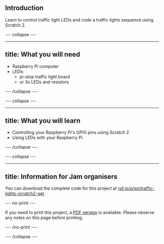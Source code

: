 ## Introduction

Learn to control traffic light LEDs and code a traffic lights sequence using Scratch 2.

--- collapse ---

---
title: What you will need
---

- Raspberry Pi computer
- LEDs:
    - pi-stop traffic light board
    - or 3x LEDs and resistors

--- /collapse ---

--- collapse ---

---
title: What you will learn
---

- Controlling your Raspberry Pi's GPIO pins using Scratch 2
- Using LEDs with your Raspberry Pi

--- /collapse ---

--- collapse ---

---
title: Information for Jam organisers
---

You can download the complete code for this project at [rpf.io/p/en/traffic-lights-scratch2-get](https://rpf.io/p/en/traffic-lights-scratch2-get).

--- no-print ---

If you need to print this project, a [PDF version](https://github.com/raspberrypilearning/jam-worksheets/raw/master/pdf/Traffic-Lights-Scratch2.pdf) is available. Please observe any notes on this page before printing.

--- /no-print ---

--- /collapse ---
